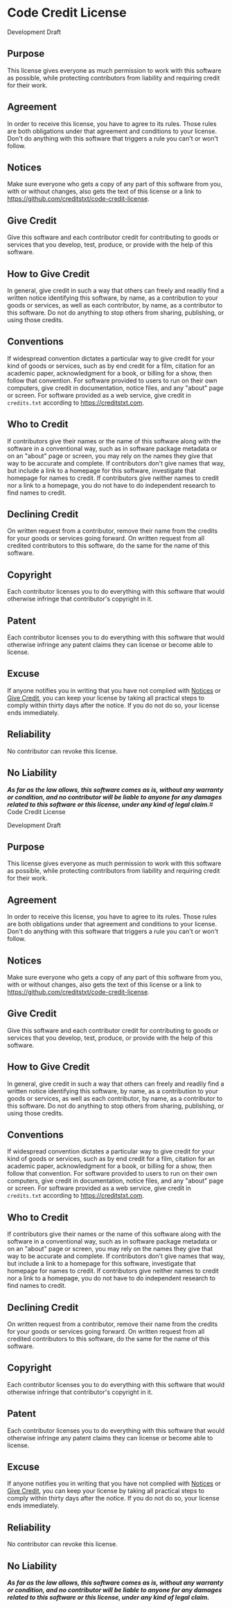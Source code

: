 # Code Credit License

Development Draft

## Purpose

This license gives everyone as much permission to work with this software as possible, while protecting contributors from liability and requiring credit for their work.

## Agreement

In order to receive this license, you have to agree to its rules.  Those rules are both obligations under that agreement and conditions to your license.  Don't do anything with this software that triggers a rule you can't or won't follow.

## Notices

Make sure everyone who gets a copy of any part of this software from you, with or without changes, also gets the text of this license or a link to <https://github.com/creditstxt/code-credit-license>.

<!-- Start Add-On -->
## Give Credit

Give this software and each contributor credit for contributing to goods or services that you develop, test, produce, or provide with the help of this software.

## How to Give Credit

In general, give credit in such a way that others can freely and readily find a written notice identifying this software, by name, as a contribution to your goods or services, as well as each contributor, by name, as a contributor to this software.  Do not do anything to stop others from sharing, publishing, or using those credits.

## Conventions

If widespread convention dictates a particular way to give credit for your kind of goods or services, such as by end credit for a film, citation for an academic paper, acknowledgment for a book, or billing for a show, then follow that convention.  For software provided to users to run on their own computers, give credit in documentation, notice files, and any "about" page or screen.  For software provided as a web service, give credit in `credits.txt` according to <https://creditstxt.com>.

## Who to Credit

If contributors give their names or the name of this software along with the software in a conventional way, such as in software package metadata or on an "about" page or screen, you may rely on the names they give that way to be accurate and complete.  If contributors don't give names that way, but include a link to a homepage for this software, investigate that homepage for names to credit.  If contributors give neither names to credit nor a link to a homepage, you do not have to do independent research to find names to credit.

## Declining Credit

On written request from a contributor, remove their name from the credits for your goods or services going forward.  On written request from all credited contributors to this software, do the same for the name of this software.

<!-- End Add-On -->
## Copyright

Each contributor licenses you to do everything with this software that would otherwise infringe that contributor's copyright in it.

## Patent

Each contributor licenses you to do everything with this software that would otherwise infringe any patent claims they can license or become able to license.

## Excuse

If anyone notifies you in writing that you have not complied with [Notices](#notices) or [Give Credit](#give-credit), you can keep your license by taking all practical steps to comply within thirty days after the notice.  If you do not do so, your license ends immediately.

## Reliability

No contributor can revoke this license.

## No Liability

***As far as the law allows, this software comes as is, without any warranty or condition, and no contributor will be liable to anyone for any damages related to this software or this license, under any kind of legal claim.***# Code Credit License

Development Draft

## Purpose

This license gives everyone as much permission to work with this software as possible, while protecting contributors from liability and requiring credit for their work.

## Agreement

In order to receive this license, you have to agree to its rules.  Those rules are both obligations under that agreement and conditions to your license.  Don't do anything with this software that triggers a rule you can't or won't follow.

## Notices

Make sure everyone who gets a copy of any part of this software from you, with or without changes, also gets the text of this license or a link to <https://github.com/creditstxt/code-credit-license>.

<!-- Start Add-On -->
## Give Credit

Give this software and each contributor credit for contributing to goods or services that you develop, test, produce, or provide with the help of this software.

## How to Give Credit

In general, give credit in such a way that others can freely and readily find a written notice identifying this software, by name, as a contribution to your goods or services, as well as each contributor, by name, as a contributor to this software.  Do not do anything to stop others from sharing, publishing, or using those credits.

## Conventions

If widespread convention dictates a particular way to give credit for your kind of goods or services, such as by end credit for a film, citation for an academic paper, acknowledgment for a book, or billing for a show, then follow that convention.  For software provided to users to run on their own computers, give credit in documentation, notice files, and any "about" page or screen.  For software provided as a web service, give credit in `credits.txt` according to <https://creditstxt.com>.

## Who to Credit

If contributors give their names or the name of this software along with the software in a conventional way, such as in software package metadata or on an "about" page or screen, you may rely on the names they give that way to be accurate and complete.  If contributors don't give names that way, but include a link to a homepage for this software, investigate that homepage for names to credit.  If contributors give neither names to credit nor a link to a homepage, you do not have to do independent research to find names to credit.

## Declining Credit

On written request from a contributor, remove their name from the credits for your goods or services going forward.  On written request from all credited contributors to this software, do the same for the name of this software.

<!-- End Add-On -->
## Copyright

Each contributor licenses you to do everything with this software that would otherwise infringe that contributor's copyright in it.

## Patent

Each contributor licenses you to do everything with this software that would otherwise infringe any patent claims they can license or become able to license.

## Excuse

If anyone notifies you in writing that you have not complied with [Notices](#notices) or [Give Credit](#give-credit), you can keep your license by taking all practical steps to comply within thirty days after the notice.  If you do not do so, your license ends immediately.

## Reliability

No contributor can revoke this license.

## No Liability

***As far as the law allows, this software comes as is, without any warranty or condition, and no contributor will be liable to anyone for any damages related to this software or this license, under any kind of legal claim.***

